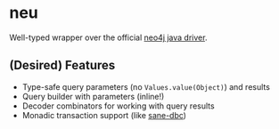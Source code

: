 # neu

Well-typed wrapper over the official [neo4j java driver](https://github.com/neo4j/neo4j-java-driver).

## (Desired) Features

- Type-safe query parameters (no `Values.value(Object)`) and results
- Query builder with parameters (inline!)
- Decoder combinators for working with query results
- Monadic transaction support (like [sane-dbc](https://github.com/novarto-oss/sane-dbc))
